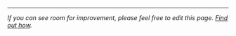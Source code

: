 ---

*If you can see room for improvement, please feel free to edit this page. [Find out how](/guides/contributing.md).*
